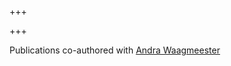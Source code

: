 +++

+++

Publications co-authored with [Andra Waagmeester](https://scholar.google.be/citations?user=klqHM4sAAAAJ&hl=nl)

